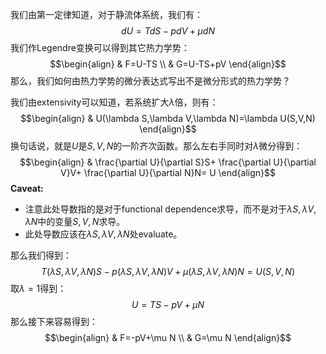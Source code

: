 我们由第一定律知道，对于静流体系统，我们有：
$$dU=TdS-pdV+\mu dN$$
我们作Legendre变换可以得到其它热力学势：
$$\begin{align}
 & F=U-TS \\
 & G=U-TS+pV
\end{align}$$
那么，我们如何由热力学势的微分表达式写出不是微分形式的热力学势？

我们由extensivity可以知道，若系统扩大$\lambda$倍，则有：
$$\begin{align}
 & U(\lambda S,\lambda V,\lambda N)=\lambda U(S,V,N)
\end{align}$$
换句话说，就是$U$是$S,V,N$的一阶齐次函数。那么左右手同时对$\lambda$微分得到：
$$\begin{align}
 & \frac{\partial U}{\partial S}S+ \frac{\partial U}{\partial V}V+ \frac{\partial U}{\partial N}N= U
\end{align}$$
**Caveat:**
- 注意此处导数指的是对于functional dependence求导，而不是对于$\lambda S,\lambda V,\lambda N$中的变量$S,V,N$求导。
- 此处导数应该在$\lambda S,\lambda V,\lambda N$处evaluate。

那么我们得到：
$$T(\lambda S,\lambda V,\lambda N)S-p(\lambda S,\lambda V,\lambda N)V+\mu(\lambda S,\lambda V,\lambda N)N=U(S,V,N)$$
取$\lambda=1$得到：
$$U=TS-pV+\mu N$$
那么接下来容易得到：
$$\begin{align}
 & F=-pV+\mu N \\
 & G=\mu N
\end{align}$$
